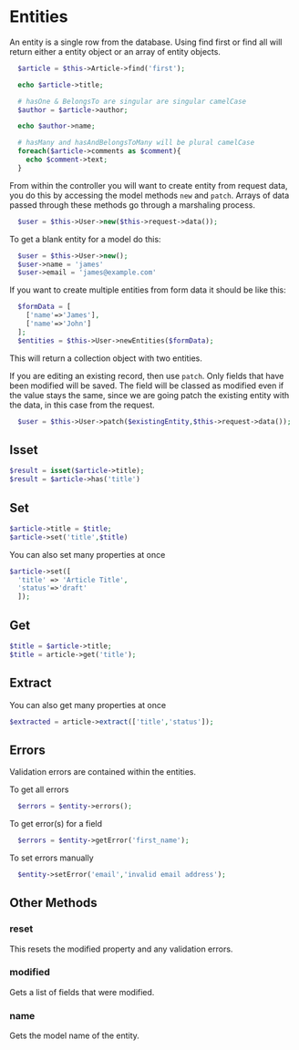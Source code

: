 # Entities

An entity is a single row from the database. Using find first or find all will return either a entity object or an array of entity objects.

```php
  $article = $this->Article->find('first');

  echo $article->title;

  # hasOne & BelongsTo are singular are singular camelCase
  $author = $article->author;

  echo $author->name;

  # hasMany and hasAndBelongsToMany will be plural camelCase
  foreach($article->comments as $comment){
    echo $comment->text;
  }

```

From within the controller you will want to create entity from request data, you do this by accessing the model methods `new` and `patch`. Arrays of data passed through these methods go through a marshaling process.

```php 
  $user = $this->User->new($this->request->data());
```

To get a blank entity for a model do this:

```php
  $user = $this->User->new();
  $user->name = 'james'
  $user->email = 'james@example.com'
```

If you want to create multiple entities from form data it should be like this:

```php 
  $formData = [
    ['name'=>'James'],
    ['name'=>'John']
  ];
  $entities = $this->User->newEntities($formData);
```

This will return a collection object with two entities.

If you are editing an existing record, then use `patch`. Only fields that have been modified will be
saved. The field will be classed as modified even if the value stays the same, since we are going patch the existing  entity with the data, in this case from the request.

```php 
  $user = $this->User->patch($existingEntity,$this->request->data());
```

## Isset

```php
$result = isset($article->title);
$result = $article->has('title')
```



## Set
```php
$article->title = $title;
$article->set('title',$title)
```

You can also set many properties at once

```php
$article->set([
  'title' => 'Article Title',
  'status'=>'draft'
  ]);
```

## Get

```php
$title = $article->title;
$title = article->get('title');
```

## Extract

You can also get many properties at once
```php
$extracted = article->extract(['title','status']);
```

## Errors

Validation errors are contained within the entities.

To get all errors

```php
  $errors = $entity->errors();
```

To get error(s) for a field

```php
  $errors = $entity->getError('first_name');
```

To set errors manually

```php
  $entity->setError('email','invalid email address');
```

## Other Methods

### reset

This resets the modified property and any validation errors.


### modified

Gets a list of fields that were modified.

### name

Gets the model name of the entity.